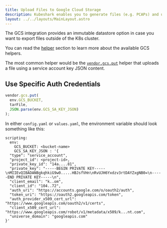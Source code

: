 ```yaml
---
title: Upload Files to Google Cloud Storage
description: Kubeshark enables you to generate files (e.g. PCAPs) and upload them to an immutable datastore (e.g. GCS).
layout: ../../layouts/MainLayout.astro
---
```


The GCS integration provides an immutable datastore option in case you want to export files outside of the K8s cluster.

You can read the [helper](/en/automation_helpers) section to learn more about the available GCS helpers.

The most common helper would be the [`vendor.gcs.put`](/en/automation_helpers#vendorgcsputbucket-string-path-string-sakeyobj-json-string) helper that uploads a file using a service account key JSON content.

## Use Specific Auth Credentials
```js
vendor.gcs.put(
  env.GCS_BUCKET,
  tarFile,
  JSON.parse(env.GCS_SA_KEY_JSON)
);
```

In either `config.yaml` or `values.yaml`, the environment variable should look something like this:
```shell
scripting:
  env:
    GCS_BUCKET: <bucket-name>
    GCS_SA_KEY_JSON : '{
  "type": "service_account",
  "project_id": <project-id>,
  "private_key_id": "14a....81",
  "private_key": "-----BEGIN PRIVATE KEY-----\nMIIEvQIBADANBgkqhkiG9w0.....HBJsfVHn\nRvUJH6Yxdzv3rtDAYZxgNB0=\n-----END PRIVATE KEY-----\n",
  "client_email": "k..om",
  "client_id": "104..72",
  "auth_uri": "https://accounts.google.com/o/oauth2/auth",
  "token_uri": "https://oauth2.googleapis.com/token",
  "auth_provider_x509_cert_url": "https://www.googleapis.com/oauth2/v1/certs",
  "client_x509_cert_url": "https://www.googleapis.com/robot/v1/metadata/x509/k...nt.com",
  "universe_domain": "googleapis.com"
}'
```